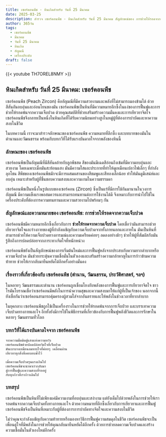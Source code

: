 ```yaml
---
title: เซอร์คอนพีช - หินเกิดสำหรับ วันที่ 25 มีนาคม
date: 2025-03-25
description: สำรวจ เซอร์คอนพีช - หินเกิดสำหรับ วันที่ 25 มีนาคม สัญลักษณ์ของ การช่วยให้รอดจากความเจ็บปวด มาเรียนรู้ความหมายลึกซึ้งของหินพิเศษนี้
author: 365วัน
tags:
  - เซอร์คอนพีช
  - มีนาคม
  - วันที่ 25 มีนาคม
  - หินเกิด
  - อัญมณี
  - เครื่องประดับ
draft: false
---
```


{{< youtube TH7OREL8NMY >}}
## หินเกิดสำหรับ วันที่ 25 มีนาคม: เซอร์คอนพีช

เซอร์คอนพีช (Peach Zircon) คืออัญมณีที่มีความสวยงามและพลังที่ไม่สามารถมองข้ามได้ ด้วยสีสันอันอบอุ่นและอ่อนโยนของมัน เซอร์คอนพีชเป็นหินที่มีความหมายลึกซึ้งในแง่ของการฟื้นฟูและการช่วยให้รอดพ้นจากความเจ็บปวด ด้วยคุณสมบัติที่ช่วยเสริมสร้างความมั่นคงและการเยียวยาจิตใจ เซอร์คอนพีชจึงกลายเป็นหนึ่งในหินเกิดที่ได้รับความนิยมอย่างสูงในหมู่ผู้ที่ต้องการบำบัดและหาความสงบในชีวิต

ในบทความนี้ เราจะมาสำรวจลักษณะของเซอร์คอนพีช ความหมายที่ลึกซึ้ง และบทบาทของมันในตำนานและวัฒนธรรม พร้อมกับบทกวีที่ได้รับแรงบันดาลใจจากพลังของหินนี้

### ลักษณะของ เซอร์คอนพีช

เซอร์คอนพีชเป็นอัญมณีที่มีสีสันคล้ายกับลูกพีชสด สีของมันมีเฉดสีอ่อนถึงเข้มที่มีความอบอุ่นและสวยงาม โดยเฉพาะเมื่อมันสะท้อนแสง มันมีความใสและประกายที่ทำให้ดูเหมือนเปลวไฟเล็กๆ ที่กำลังลุกโชน สีพีชของเซอร์คอนพีชมักจะมีการผสมผสานของสีชมพูและสีทองเล็กน้อย ทำให้มันดูมีเสน่ห์และอบอุ่น เหมาะสำหรับผู้ที่ชื่นชอบความสงบและความงามในความธรรมดา

เซอร์คอนพีชเป็นหนึ่งในรูปแบบของเซอร์คอน (Zircon) ซึ่งเป็นแร่ที่มีการใช้กันมานานในวงการอัญมณี มีความแข็งแรงพอสมควรและสามารถทนทานต่อการใช้งานได้ดี จึงเหมาะกับการนำไปใช้ในเครื่องประดับที่ต้องการความทนทานและความสวยงามไปพร้อมๆ กัน

### สัญลักษณ์และความหมายของ เซอร์คอนพีช: การช่วยให้รอดจากความเจ็บปวด

เซอร์คอนพีชมีความหมายลึกซึ้งเกี่ยวกับการ **ช่วยให้รอดจากความเจ็บปวด** โดยเชื่อว่ามันสามารถช่วยเยียวยาจิตใจและร่างกายของผู้ที่กำลังเผชิญกับความเจ็บปวดจากทั้งภายนอกและภายใน มันเป็นหินที่สามารถช่วยให้ความเจ็บปวดทางอารมณ์และความเครียดค่อยๆ ลดลงอย่างช้าๆ ช่วยให้ผู้ที่สัมผัสกับมันรู้สึกถึงการปลดปล่อยจากภาระทางจิตใจที่หนักหน่วง

เซอร์คอนพีชยังเป็นสัญลักษณ์ของการเริ่มต้นใหม่และการฟื้นฟูหลังจากประสบกับความยากลำบากหรือความเจ็บปวด มันช่วยกระตุ้นความเชื่อมั่นในตัวเองและเสริมสร้างความกล้าหาญในการก้าวข้ามความท้าทาย ช่วยให้เรากลับมายืนหยัดได้อีกครั้งอย่างมั่นคง

### เรื่องราวที่เกี่ยวข้องกับ เซอร์คอนพีช (ตำนาน, วัฒนธรรม, ประวัติศาสตร์, ฯลฯ)

ในหลายๆ วัฒนธรรมและตำนาน เซอร์คอนถูกเชื่อมโยงกับพลังของการฟื้นฟูและการเยียวยาจิตใจ ชาวโรมันโบราณเชื่อว่าเซอร์คอนมีพลังในการนำความสุขและความสงบมาให้แก่ผู้ที่เป็นเจ้าของ นอกจากนี้ยังเชื่อกันว่าเซอร์คอนสามารถคุ้มครองผู้สวมใส่จากอันตรายและให้พลังในช่วงเวลาที่ยากลำบาก

ในยุคกลาง เซอร์คอนพีชถูกใช้เป็นเครื่องรางในการช่วยให้รอดพ้นจากการเจ็บป่วย และบรรเทาความเจ็บปวดทางกายและใจ อีกทั้งยังมีการใช้ในพิธีกรรมที่เกี่ยวข้องกับการฟื้นฟูพลังชีวิตและการรักษาในหลายๆ วัฒนธรรมทั่วโลก

### บทกวีที่ได้แรงบันดาลใจจาก เซอร์คอนพีช

```
จากความมืดมิดสู่แสงแห่งความหวัง
เซอร์คอนพีชช่วยปลดปล่อยจิตใจที่เจ็บปวด
มันเบาบางเหมือนลมหายใจที่ค่อยๆ เคลื่อนผ่าน
เยียวยาทุกสิ่งที่เคยบอบช้ำไว้

เมื่อความเจ็บปวดรุนแรงเกินไป
เซอร์คอนพีชจะนำพาเรากลับมา
สู่การฟื้นฟูและความสงบที่รออยู่
กับทุกก้าวที่เราก้าวเดินไป
```

### บทสรุป

เซอร์คอนพีชเป็นหินที่ไม่เพียงแค่มีความงามที่อบอุ่นและสง่างาม แต่ยังเต็มไปด้วยพลังในการช่วยให้เรารอดพ้นจากความเจ็บปวดทั้งทางกายและใจ ด้วยความหมายที่ลึกซึ้งเกี่ยวกับการเยียวยาและการฟื้นฟู เซอร์คอนพีชจึงเป็นหินที่เหมาะกับผู้ที่ต้องการการบำบัดทางจิตใจและความสงบในชีวิต

ไม่ว่าคุณจะกำลังเผชิญกับความท้าทายหรือมองหาวิธีการฟื้นฟูความสมดุลในชีวิต เซอร์คอนพีชจะเป็นเพื่อนคู่ใจที่มีพลังในการช่วยให้คุณกลับมายืนหยัดได้อีกครั้ง ด้วยการช่วยลดความเจ็บปวดและสร้างความเชื่อมั่นในตัวเองใหม่อีกครั้ง
